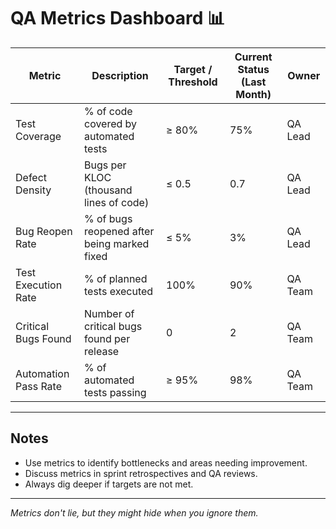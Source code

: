 <!--
START OF qa/qa-metrics.md

Purpose:
Track and report quality metrics to evaluate software health and QA effectiveness.

Update Frequency:
Monthly or after major releases.

Location: docs/qa/qa-metrics.md
-->

# QA Metrics Dashboard 📊

| Metric               | Description                                 | Target / Threshold | Current Status (Last Month) | Owner   |
|----------------------|---------------------------------------------|--------------------|-----------------------------|---------|
| Test Coverage        | % of code covered by automated tests        | ≥ 80%              | 75%                         | QA Lead |
| Defect Density       | Bugs per KLOC (thousand lines of code)      | ≤ 0.5              | 0.7                         | QA Lead |
| Bug Reopen Rate      | % of bugs reopened after being marked fixed | ≤ 5%               | 3%                          | QA Lead |
| Test Execution Rate  | % of planned tests executed                 | 100%               | 90%                         | QA Team |
| Critical Bugs Found  | Number of critical bugs found per release   | 0                  | 2                           | QA Team |
| Automation Pass Rate | % of automated tests passing                | ≥ 95%              | 98%                         | QA Team |

---

## Notes

- Use metrics to identify bottlenecks and areas needing improvement.  
- Discuss metrics in sprint retrospectives and QA reviews.  
- Always dig deeper if targets are not met.

---

*Metrics don't lie, but they might hide when you ignore them.*

<!-- END OF qa/qa-metrics.md -->
